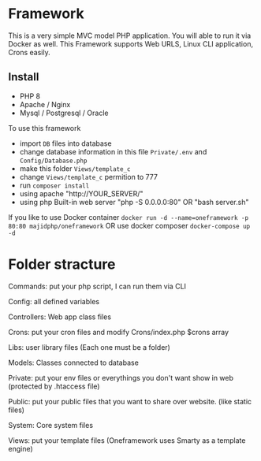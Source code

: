# Framework

This is a very simple MVC model PHP application. You will able to run it via Docker as well.
This Framework supports Web URLS, Linux CLI application, Crons easily.

## Install 

- PHP 8
- Apache / Nginx
- Mysql / Postgresql / Oracle


To use this framework
- import `DB` files into database
- change database information in this file `Private/.env` and `Config/Database.php`
- make this folder `Views/template_c`
- change `Views/template_c` permition to 777
- run `composer install`
- using apache "http://YOUR_SERVER/"
- using php Built-in web server "php -S 0.0.0.0:80" OR "bash server.sh"

If you like to use Docker container ``` docker run -d --name=oneframework -p 80:80 majidphp/oneframework ```
OR use docker composer ``` docker-compose up -d ```


# Folder stracture #

Commands: put your php script, I can run them via CLI

Config: all defined variables

Controllers: Web app class files

Crons: put your cron files and modify Crons/index.php $crons array

Libs: user library files (Each one must be a folder)

Models: Classes connected to database

Private: put your env files or everythings you don't want show in web (protected by .htaccess file)

Public: put your public files that you want to share over website. (like static files)

System: Core system files

Views: put your template files (Oneframework uses Smarty as a template engine)